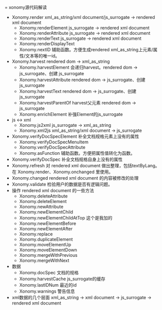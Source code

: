 = xonomy源代码解读

* Xonomy.render xml_as_string/xml document/js_surrogate -> rendered xml document
  * Xonomy.renderElement js_surrogate -> rendered xml document
  * Xonomy.renderAttribute js_surrogate -> rendered xml document
  * Xonomy.renderText js_surrogate -> rendered xml document
  * Xonomy.renderDisplayText
  * Xonomy.nextID 辅助函数。方便生成rendered xml_as_string上元素/属性/文本等的唯一id。
* Xonomy.harvest rendered dom -> xml_as_string
  * Xonomy.harvestElement 会递归harvest。rendered dom -> js_surrogate、创建 js_surrogate
  * Xonomy.harvestAttribute rendered dom -> js_surrogate、创建 js_surrogate
  * Xonomy.harvestText rendered dom -> js_surrogate、创建 js_surrogate
  * Xonomy.harvestParentOf harvest父元素 rendered dom -> js_surrogate
  * Xonomy.enrichElement 补强Element的js_surrogate
* js <-> xml
  * Xonomy.js2xml js_surrogate -> xml_as_string
  * Xonomy.xml2js xml_as_string/xml document -> js_surrogate 
* Xonomy.verifyDocSpecElement 补全文档规格元素上没有的属性
  * Xonomy.verifyDocSpecMenuItem
  * Xonomy.verifyDocSpecAttribute
  * Xonomy.asFunction 辅助函数。方便把属性值转化为函数。
* Xonomy.verifyDocSpec 补全文档规格自身上没有的属性
* Xonomy.refresh 对 rendered xml document 做出整理，包括textByLang。在 Xonomy.render、Xonomy.onchanged 里使用。
* Xonomy.changed rendered xml document 的内容被修改的处理
* Xonomy.validate 检验用户的数据是否有逻辑问题。
* 操作 rendered xml document 的一些方法
  * Xonomy.deleteAttribute
  * Xonomy.deleteElement
  * Xonomy.newAttribute
  * Xonomy.newElementChild
  * Xonomy.newElementChildAtTop 这个是我加的
  * Xonomy.newElementBefore
  * Xonomy.newElementAfter
  * Xonomy.replace
  * Xonomy.duplicateElement
  * Xonomy.moveElementUp
  * Xonomy.moveElementDown
  * Xonomy.mergeWithPrevious
  * Xonomy.mergeWithNext
* 数据
  * Xonomy.docSpec 文档的规格
  * Xonomy.harvestCache js_surrogate的缓存
  * Xonomy.lastIDNum 最近的id
  * Xonomy.warnings 警告信息
* xml数据的几个层面 xml_as_string -> xml document -> js_surrogate -> rendered xml document